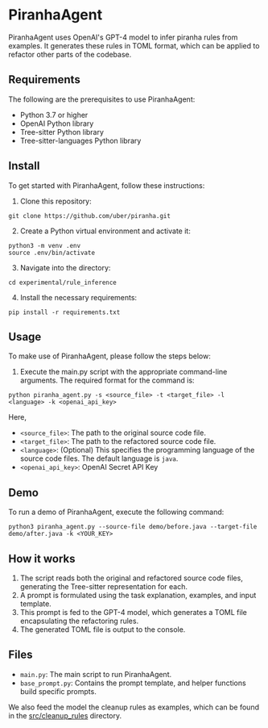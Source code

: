 # PiranhaAgent

PiranhaAgent uses OpenAI's GPT-4 model to infer piranha rules from examples. 
It generates these rules in TOML format, which can be applied to refactor other parts of the codebase.

## Requirements

The following are the prerequisites to use PiranhaAgent:

- Python 3.7 or higher
- OpenAI Python library
- Tree-sitter Python library
- Tree-sitter-languages Python library


## Install

To get started with PiranhaAgent, follow these instructions:

1. Clone this repository:
```
git clone https://github.com/uber/piranha.git
```

2. Create a Python virtual environment and activate it:

```
python3 -m venv .env
source .env/bin/activate
```

3. Navigate into the directory:
```
cd experimental/rule_inference
```
4. Install the necessary requirements:
```
pip install -r requirements.txt
```




## Usage

To make use of PiranhaAgent, please follow the steps below:

1. Execute the main.py script with the appropriate command-line arguments. The required format for the command is:

```
python piranha_agent.py -s <source_file> -t <target_file> -l <language> -k <openai_api_key>
```

Here,

- `<source_file>`: The path to the original source code file.
- `<target_file>`: The path to the refactored source code file.
- `<language>`: (Optional) This specifies the programming language of the source code files. The default language is `java`.
- `<openai_api_key>`: OpenAI Secret API Key

## Demo

To run a demo of PiranhaAgent, execute the following command:

```
python3 piranha_agent.py --source-file demo/before.java --target-file demo/after.java -k <YOUR_KEY>
```

## How it works

1. The script reads both the original and refactored source code files, generating the Tree-sitter representation for each.
2. A prompt is formulated using the task explanation, examples, and input template.
3. This prompt is fed to the GPT-4 model, which generates a TOML file encapsulating the refactoring rules.
4. The generated TOML file is output to the console.

## Files

- `main.py`: The main script to run PiranhaAgent.
- `base_prompt.py`: Contains the prompt template, and helper functions build specific prompts.

We also feed the model the cleanup rules as examples, which can be found in the [src/cleanup_rules](../../src/cleanup_rules) directory.
